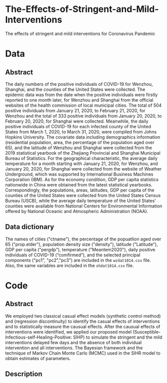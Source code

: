 # The-Effects-of-Stringent-and-Mild-Interventions
The effects of stringent and mild interventions for Coronavirus Pandemic

# Data
## Abstract

The daily numbers of the positive individuals of COVID-19 for Wenzhou, Shanghai, 
and the counties of the United States were collected. The epidemic data was from the date when the positive individuals were firstly reported to one month later, 
for Wenzhou and Shanghai from the official websites of the health commission of local municipal cities. The total of 504 positive individuals from January 21, 2020,
to February 21, 2020, for Wenzhou and the total of 333 positive individuals from January 20, 2020, to February 20, 2020, for Shanghai were collected.
Meanwhile, the daily positive individuals of COVID-19 for each infected county of the United States from March 1, 2020, to March 31, 2020, were compiled from Johns Hopkins University. The covariate data including demographics information (residential population, area, the percentage of the population aged over 65), and the latitude of Wenzhou and Shanghai were collected from the 2019 statistical yearbook of the Zhejiang Provincial and Shanghai Municipal Bureau of Statistics. For the geographical characteristic, the average daily temperature for a month starting with January 21, 2020, for Wenzhou, and January 20, 2020, for Shanghai were collected from the website of Weather Underground, which was supported by International Business Machines Corporation (IBM). As for the economy condition, GDP per capita statistics nationwide in China were obtained from the latest statistical yearbooks. Correspondingly, the populations, areas, latitudes, GDP per capita of the counties of the United States were collected from the United States Census Bureau (USCB), while the average daily temperature of the United States' counties were available from National Centers for Environmental Information offered by National Oceanic and Atmospheric Administration (NOAA). 

## Data dictionary
The names of cities ("ctname"), the percentage of the popuatlion aged over 65 ("prop.elder"), population density size ("density"), latitude ("Latitude"), GDP per capita ("pergdp"), temperature ("Meantem2020"), daily positive individuals of COVID-19 (“comfirmed”), and the selected principal components ("pc1", "pc2","pc3") are included in the `wzdat1014.csv` file. Also, the same variables are included in the `shdat1014.csv` file. 

# Code
## Abstract
We employed two classical casual effect models (synthetic control method) and (regression discontinuity) to identify the casual effects of interventions and to statistically measure the causual effects. After the causual effects of interventions were identified, we applied our proposed model (Susceptible-Infectious-self-Healing-Positive: SIHP) to simulate the stringent and the mild interventions delayed few days and the absence of both individual intervention and all interventions. The Bayesian framework and the technique of Markov Chain Monte Carlo (MCMC) used in the SIHR model to obtain estimates of parameters.

## Description


